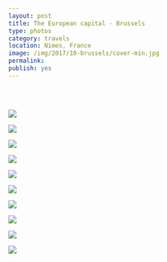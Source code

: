 ```yaml
---
layout: post
title: The European capital - Brussels
type: photos
category: travels
location: Nimes, France
image: /img/2017/10-brussels/cover-min.jpg
permalink: 
publish: yes
---
```


<center><i>

</i></center>
<br>
<p class="center"><img src="{{site.baseurl}}/img/2017/10-brussels/cover-min.jpg" alt=""></p>

<p class="center"><img src="{{site.baseurl}}/img/2017/10-brussels/1-min.jpg"></p>

<p class="center"><img src="{{site.baseurl}}/img/2017/10-brussels/2.0-min.jpg"></p>

<p class="center"><img src="{{site.baseurl}}/img/2017/10-brussels/2-min.jpg"></p>

<p class="center"><img src="{{site.baseurl}}/img/2017/10-brussels/3-min.jpg"></p>

<p class="center"><img src="{{site.baseurl}}/img/2017/10-brussels/4-min.jpg"></p>

<p class="center"><img src="{{site.baseurl}}/img/2017/10-brussels/5-min.jpg"></p>

<p class="center"><img src="{{site.baseurl}}/img/2017/10-brussels/6-min.jpg"></p>

<p class="center"><img src="{{site.baseurl}}/img/2017/10-brussels/7-min.jpg"></p>

<p class="center"><img src="{{site.baseurl}}/img/2017/10-brussels/8-min.jpg"></p>

<p class="center"><img src="{{site.baseurl}}/img/2017/10-brussels/9-min.jpg"></p>